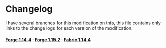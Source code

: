 # Changelog

I have several branches for this modification on this, this file contains only links to the change logs for each version of the modification.

#### [Forge 1.14.4](https://github.com/MairwunNx/RandomTeleport/blob/FORGE-1.14.4/changelog.md) · [Forge 1.15.2](https://github.com/MairwunNx/RandomTeleport/blob/FORGE-1.15.2/changelog.md) · [Fabric 1.14.4](https://github.com/MairwunNx/RandomTeleport/blob/FABRIC-1.14.4/changelog.md)
